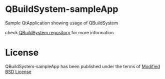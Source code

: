 # QBuildSystem-sampleApp
Sample QtApplication showing usage of QBuildSystem

check [QBuildSystem repository](https://github.com/Targoman/QBuildSystem) for more information

# License
QBuildSystem-sampleApp has been published under the terms of [Modified BSD License](./LICENSE) 

